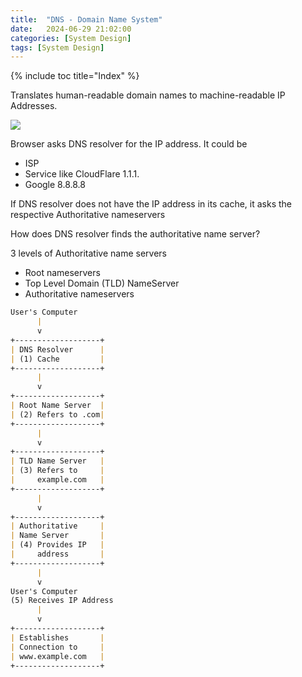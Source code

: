 ```yaml
---
title:  "DNS - Domain Name System"
date:   2024-06-29 21:02:00
categories: [System Design]
tags: [System Design]
---
```


{% include toc title="Index" %}

Translates human-readable domain names to machine-readable IP Addresses.

![](https://www.youtube.com/watch?v=27r4Bzuj5NQ)

Browser asks DNS resolver for the IP address. It could be

- ISP
- Service like CloudFlare 1.1.1.
- Google 8.8.8.8

If DNS resolver does not have the IP address in its cache, it asks the
respective Authoritative nameservers

How does DNS resolver finds the authoritative name server?

3 levels of Authoritative name servers

- Root nameservers
- Top Level Domain (TLD) NameServer
- Authoritative nameservers

```markdown
User's Computer
      |
      v
+-------------------+
| DNS Resolver      |
| (1) Cache         |
+-------------------+
      |
      v
+-------------------+
| Root Name Server  |
| (2) Refers to .com|
+-------------------+
      |
      v
+-------------------+
| TLD Name Server   |
| (3) Refers to     |
|     example.com   |
+-------------------+
      |
      v
+-------------------+
| Authoritative     |
| Name Server       |
| (4) Provides IP   |
|     address       |
+-------------------+
      |
      v
User's Computer
(5) Receives IP Address
      |
      v
+-------------------+
| Establishes       |
| Connection to     |
| www.example.com   |
+-------------------+

```